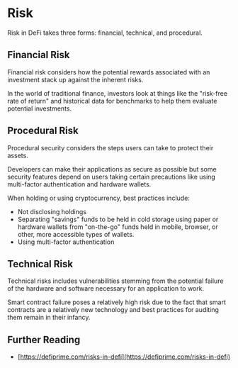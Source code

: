 # Risk

Risk in DeFi takes three forms: financial, technical, and procedural.

## Financial Risk

Financial risk considers how the potential rewards associated with an investment stack up against the inherent risks.

In the world of traditional finance, investors look at things like the "risk-free rate of return" and historical data for benchmarks to help them evaluate potential investments.

## Procedural Risk

Procedural security considers the steps users can take to protect their assets.

Developers can make their applications as secure as possible but some security features depend on users taking certain precautions like using multi-factor authentication and hardware wallets.

When holding or using cryptocurrency, best practices include:

* Not disclosing holdings 
* Separating "savings" funds to be held in cold storage using paper or hardware wallets from "on-the-go" funds held in mobile, browser, or other, more accessible types of wallets. 
* Using multi-factor authentication

## Technical Risk

Technical risks includes vulnerabilities stemming from the potential failure of the hardware and software necessary for an application to work.

Smart contract failure poses a relatively high risk due to the fact that smart contracts are a relatively new technology and best practices for auditing them remain in their infancy.

## Further Reading

* [https://defiprime.com/risks-in-defi](https://defiprime.com/risks-in-defi)


